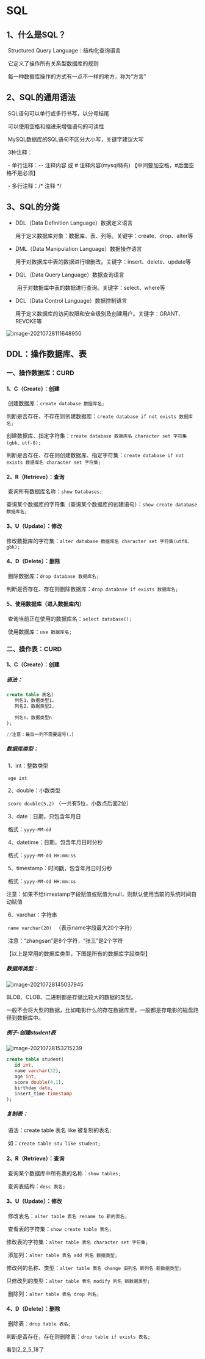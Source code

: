 # SQL

## 1、什么是SQL？

​		Structured  Query  Language：结构化查询语言

​		它定义了操作所有关系型数据库的规则

​		每一种数据库操作的方式有一点不一样的地方，称为“方言”



## 2、SQL的通用语法

​		SQL语句可以单行或多行书写，以分号结尾

​		可以使用空格和缩进来增强语句的可读性

​		MySQL数据库的SQL语句不区分大小写，关键字建议大写

​		3种注释：

​				- 单行注释：-- 注释内容 或 # 注释内容(mysql特有)  【中间要加空格，#后面空格不是必须】

​				- 多行注释：/* 注释 */



## 3、SQL的分类

- DDL（Data Definition Language）数据定义语言

  ​	用于定义数据库对象：数据库、表、列等。关键字：create、drop、alter等  

- DML（Data Manipulation Language）数据操作语言

  ​	用于对数据库中表的数据进行增删改。关键字：insert、delete、update等

- DQL（Data Query Language）数据查询语言

  ​	用于对数据库中表的数据进行查询。关键字：select、where等

- DCL（Data Control Language）数据控制语言

  ​	用于定义数据库的访问权限和安全级别及创建用户。关键字：GRANT、REVOKE等

![image-20210728111648950](C:\Users\eshore\AppData\Roaming\Typora\typora-user-images\image-20210728111648950.png)



## DDL：操作数据库、表

### 一、操作数据库：CURD

#### 1、C（Create）：创建

​		创建数据库：`create database 数据库名;`

​		判断是否存在、不存在则创建数据库：`create database if not exists 数据库名; `  

​		创建数据库、指定字符集：`create database 数据库名 character set 字符集(gbk、utf-8);`

​		判断是否存在、存在则创建数据库、指定字符集：`create database if not exists 数据库名 character set 字符集;`

#### 2、R（Retrieve）：查询

​		查询所有数据库名称：`show Databases;`

​		查询某个数据库的字符集（查询某个数据库的创建语句）：`show create database 数据库名;`

#### 3、U（Update）：修改

​		修改数据库的字符集：`alter database 数据库名 character set 字符集(utf8、gbk);`

#### 4、D（Delete）：删除

​		删除数据库：`drop database 数据库名;`

​		判断是否存在、存在则删除数据库：`drop database if exists 数据库名;`

#### 5、使用数据库（进入数据库内）

​		查询当前正在使用的数据库名：`select database();`

​		使用数据库：`use 数据库名;`



### 二、操作表：CURD

#### 1、C（Create）：创建

##### 语法：

```sql
create table 表名(
​	列名1，数据类型1，
​	列名2，数据类型2，
​	....
​	列名n，数据类型n
​);

//注意：最后一列不需要逗号(，)
```

##### 数据库类型：

​		1、int：整数类型

​				`age int`

​		2、double：小数类型

​				`score double(5,2)`   （一共有5位，小数点后面2位）

​		3、date：日期，只包含年月日

​				格式：`yyyy-MM-dd`

​		4、datetime：日期，包含年月日时分秒

​				格式：`yyyy-MM-dd HH:mm:ss`

​		5、timestamp：时间戳，包含年月日时分秒

​				格式：`yyyy-MM-dd HH:mm:ss`

​				注意：如果不给timestamp字段赋值或赋值为null，则默认使用当前的系统时间自动赋值

​		6、varchar：字符串

​				`name varchar(20) `   （表示name字段最大20个字符）

​				注意：“zhangsan”是8个字符，“张三”是2个字符

【以上是常用的数据库类型，下图是所有的数据库字段类型】

##### 数据库类型：

![image-20210728145037945](C:\Users\eshore\AppData\Roaming\Typora\typora-user-images\image-20210728145037945.png)

BLOB、CLOB、二进制都是存储比较大的数据的类型。

一般不会将大型的数据，比如电影什么的存在数据库里，一般都是存电影的磁盘路径到数据库中。

##### 例子-创建student表

![image-20210728153215239](C:\Users\eshore\AppData\Roaming\Typora\typora-user-images\image-20210728153215239.png)

```sql
create table student(
​	id int,
​	name varchar(32),
​	age int,
​	score double(4,1),
​	birthday date,
​	insert_time timestamp
);
```

##### 复制表：

​		语法：create table 表名 like 被复制的表名;

​			如：`create table stu like student;`

#### 2、R（Retrieve）：查询

​		查询某个数据库中所有表的名称：`show tables;`

​		查询表结构：`desc 表名;`

#### 3、U（Update）：修改

​		修改表名：`alter table 表名 rename to 新的表名;`

​		查看表的字符集：`show create table 表名;`

​		修改表的字符集：`alter table 表名 character set 字符集;`

​		添加列：`alter table 表名 add 列名 数据类型;`

​		修改列的名称、类型：`alter table 表名 change 旧列名 新列名 新数据类型;`

​		只修改列的类型：`alter table 表名 modify 列名 新数据类型;`

​		删除列：`alter table 表名 drop 列名;`

#### 4、D（Delete）：删除

​		删除表：`drop table 表名;`

​		判断是否存在，存在则删除表：`drop table if exists 表名;`









看到2_2_5_18了



